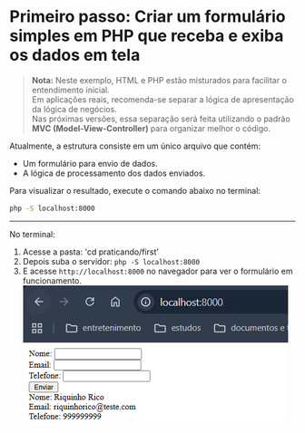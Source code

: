 # Primeiro passo: Criar um formulário simples em PHP que receba e exiba os dados em tela

> **Nota:** Neste exemplo, HTML e PHP estão misturados para facilitar o entendimento inicial.  
> Em aplicações reais, recomenda-se separar a lógica de apresentação da lógica de negócios.  
> Nas próximas versões, essa separação será feita utilizando o padrão **MVC (Model-View-Controller)** para organizar melhor o código.

Atualmente, a estrutura consiste em um único arquivo que contém:
- Um formulário para envio de dados.
- A lógica de processamento dos dados enviados.

Para visualizar o resultado, execute o comando abaixo no terminal:

```bash
php -S localhost:8000
```
---
No terminal:
1. Acesse a pasta: 'cd praticando/first'
2. Depois suba o servidor: `php -S localhost:8000` 
3. E acesse `http://localhost:8000` no navegador para ver o formulário em funcionamento.
![Formulário de Usuário](../img/first_form_practicing.png)